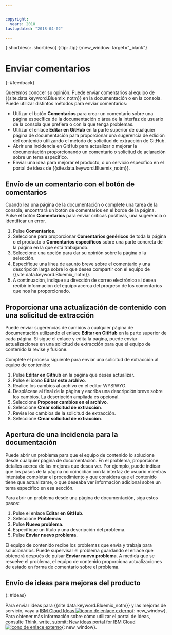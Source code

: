```yaml
---


copyright:
  years: 2018
lastupdated: "2018-04-02"

---
```


{:shortdesc: .shortdesc}
{:tip: .tip}
{:new_window: target="_blank"}

# Enviar comentarios
{: #feedback}

Queremos conocer su opinión. Puede enviar comentarios al equipo de {{site.data.keyword.Bluemix_notm}} en la documentación o en la consola. Puede utilizar distintos métodos para enviar comentarios:

* Utilizar el botón **Comentarios** para crear un comentario sobre una página específica de la documentación o área de la interfaz de usuario de la consola que prefiera o con la que tenga problemas.
* Utilizar el enlace **Editar en GitHub** en la parte superior de cualquier página de documentación para proporcionar una sugerencia de edición del contenido utilizando el método de solicitud de extracción de GitHub.
* Abrir una incidencia en GitHub para actualizar o mejorar la documentación proporcionando un comentario o solicitud de aclaración sobre un tema específico. 
* Enviar una idea para mejorar el producto, o un servicio específico en el portal de ideas de {{site.data.keyword.Bluemix_notm}}.

## Envío de un comentario con el botón de comentarios

Cuando lea una página de la documentación o complete una tarea de la consola, encontrará un botón de comentarios en el borde de la página. Pulse el botón **Comentarios** para enviar críticas positivas, una sugerencia o identificar un error.

1. Pulse **Comentarios**.
2. Seleccione para proporcionar **Comentarios genéricos** de toda la página o el producto o **Comentarios específicos** sobre una parte concreta de la página en la que está trabajando.
3. Seleccione una opción para dar su opinión sobre la página o la selección.
4. Especifique una línea de asunto breve sobre el comentario y una descripción larga sobre lo que desea compartir con el equipo de {{site.data.keyword.Bluemix_notm}}.
5. A continuación, indique su dirección de correo electrónico si desea recibir información del equipo acerca del progreso de los comentarios que nos ha proporcionado.


## Proporcionar una actualización de contenido con una solicitud de extracción

Puede enviar sugerencias de cambios a cualquier página de documentación utilizando el enlace **Editar en GitHub** en la parte superior de cada página. Si sigue el enlace y edita la página, puede enviar actualizaciones en una solicitud de extracción para que el equipo de contenido la revise y fusione. 

Complete el proceso siguiente para enviar una solicitud de extracción al equipo de contenido:

1. Pulse **Editar en Github** en la página que desea actualizar.
2. Pulse el icono **Editar este archivo**.
3. Realice los cambios al archivo en el editor WYSIWYG.
4. Desplácese al final de la página y escriba una descripción breve sobre los cambios. La descripción ampliada es opcional.
5. Seleccione **Proponer cambios en el archivo**.
6. Seleccione **Crear solicitud de extracción**.
7. Revise los cambios de la solicitud de extracción.
8. Seleccione **Crear solicitud de extracción**. 

## Apertura de una incidencia para la documentación

Puede abrir un problema para que el equipo de contenido lo solucione desde cualquier página de documentación. En el problema, proporcione detalles acerca de las mejoras que desea ver. Por ejemplo, puede indicar que los pasos de la página no coincidían con la interfaz de usuario mientras intentaba completar el procedimiento y que considera que el contenido tiene que actualizarse, o que deseaba ver información adicional sobre un tema específico en esa sección.

Para abrir un problema desde una página de documentación, siga estos pasos:

1. Pulse el enlace **Editar en GitHub**.
2. Seleccione **Problemas**
3. Pulse **Nuevo problema**.
4. Especifique un título y una descripción del problema.
5. Pulse **Enviar nuevo problema**. 

El equipo de contenido recibe los problemas que envía y trabaja para solucionarlos. Puede supervisar el problema guardando el enlace que obtendrá después de pulsar **Enviar nuevo problema**. A medida que se resuelve el problema, el equipo de contenido proporciona actualizaciones de estado en forma de comentario sobre el problema.

## Envío de ideas para mejoras del producto
{: #ideas}

Para enviar ideas para {{site.data.keyword.Bluemix_notm}} y las mejoras de servicio, vaya a [IBM Cloud Ideas ![icono de enlace externo](../icons/launch-glyph.svg)](https://ibmcloud.ideas.aha.io){: new_window}. Para obtener más información sobre cómo utilizar el portal de ideas, consulte [Think, write, submit: New ideas portal for IBM Cloud ![icono de enlace externo](../icons/launch-glyph.svg)](https://developer.ibm.com/bluemix/2016/10/05/think-write-submit/){: new_window}.

